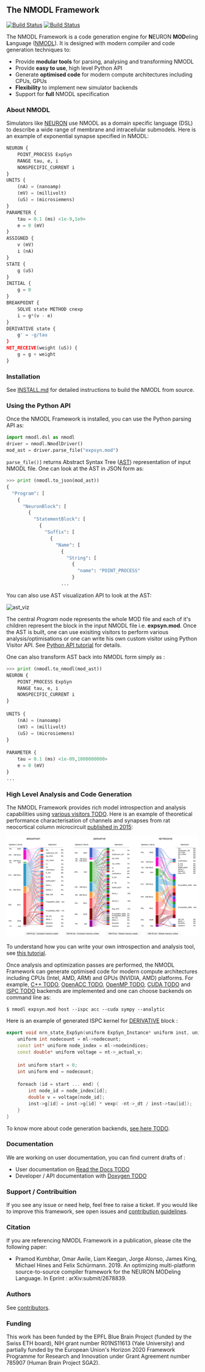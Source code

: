 ## The NMODL Framework
[![Build Status](https://travis-ci.org/BlueBrain/nmodl.svg?branch=master)](https://travis-ci.org/BlueBrain/nmodl) [![Build Status](https://dev.azure.com/pramodskumbhar/nmodl/_apis/build/status/BlueBrain.nmodl?branchName=master)](https://dev.azure.com/pramodskumbhar/nmodl/_build/latest?definitionId=2&branchName=master)

The NMODL Framework is a code generation engine for **N**EURON **MOD**eling **L**anguage ([NMODL](https://www.neuron.yale.edu/neuron/static/py_doc/modelspec/programmatic/mechanisms/nmodl.html)). It is designed with modern compiler and code generation techniques to:

* Provide **modular tools** for parsing, analysing and transforming NMODL
* Provide **easy to use**, high level Python API
* Generate **optimised code** for modern compute architectures including CPUs, GPUs
* **Flexibility** to implement new simulator backends
* Support for **full** NMODL specification

### About NMODL

Simulators like [NEURON](https://www.neuron.yale.edu/neuron/) use NMODL as a domain specific language (DSL) to describe a wide range of membrane and  intracellular submodels. Here is an example of exponential synapse specified in NMODL:

```python
NEURON {
    POINT_PROCESS ExpSyn
    RANGE tau, e, i
    NONSPECIFIC_CURRENT i
}
UNITS {
    (nA) = (nanoamp)
    (mV) = (millivolt)
    (uS) = (microsiemens)
}
PARAMETER {
    tau = 0.1 (ms) <1e-9,1e9>
    e = 0 (mV)
}
ASSIGNED {
    v (mV)
    i (nA)
}
STATE {
    g (uS)
}
INITIAL {
    g = 0
}
BREAKPOINT {
    SOLVE state METHOD cnexp
    i = g*(v - e)
}
DERIVATIVE state {
    g' = -g/tau
}
NET_RECEIVE(weight (uS)) {
    g = g + weight
}
```

### Installation

See [INSTALL.md](INSTALL.md) for detailed instructions to build the NMODL from source.

### Using the Python API

Once the NMODL Framework is installed, you can use the Python parsing API as:

```python
import nmodl.dsl as nmodl
driver = nmodl.NmodlDriver()
mod_ast = driver.parse_file("expsyn.mod")
```

`parse_file()]` returns Abstract Syntax Tree ([AST](https://en.wikipedia.org/wiki/Abstract_syntax_tree)) representation of input NMODL file. One can look at the AST in JSON form as:

```python
>>> print (nmodl.to_json(mod_ast))
{
  "Program": [
    {
      "NeuronBlock": [
        {
          "StatementBlock": [
            {
              "Suffix": [
                {
                  "Name": [
                    {
                      "String": [
                        {
                          "name": "POINT_PROCESS"
                        }
                    ...
```
You can also use AST visualization API to look at the AST:

![ast_viz](https://user-images.githubusercontent.com/666852/57329449-12c9a400-7114-11e9-8da5-0042590044ec.gif "AST representation of expsyn.mod")


The central *Program* node represents the whole MOD file and each of it's children represent the block in the input NMODL file i.e. **expsyn.mod**. Once the AST is built, one can use exisiting visitors to perform various analysis/optimisations or one can write his own custom visitor using Python Visitor API. See [Python API tutorial](docs/notebooks/nmodl-python-tutorial.ipynb) for details.

One can also transform AST back into NMODL form simply as :

```python
>>> print (nmodl.to_nmodl(mod_ast))
NEURON {
    POINT_PROCESS ExpSyn
    RANGE tau, e, i
    NONSPECIFIC_CURRENT i
}

UNITS {
    (nA) = (nanoamp)
    (mV) = (millivolt)
    (uS) = (microsiemens)
}

PARAMETER {
    tau = 0.1 (ms) <1e-09,1000000000>
    e = 0 (mV)
}
...
```

### High Level Analysis and Code Generation

The NMODL Framework provides rich model introspection and analysis capabilities using [various visitors TODO](). Here is an example of theoretical performance characterisation of channels and synapses from rat neocortical column microcircuit [published in 2015](https://www.cell.com/abstract/S0092-8674%2815%2901191-5):

![alt text](docs/images/nmodl-perf-stats.png "Example of performance characterisation")

To understand how you can write your own introspection and analysis tool, see [this tutorial](docs/notebooks/nmodl-python-tutorial.ipynb).

Once analysis and optimization passes are performed, the NMODL Framework can generate optimised code for modern compute architectures including CPUs (Intel, AMD, ARM) and GPUs (NVIDIA, AMD) platforms. For example, [C++ TODO](), [OpenACC TODO](), [OpenMP TODO](), [CUDA TODO]() and [ISPC TODO]() backends are implemented and one can choose backends on command line as:

```
$ nmodl expsyn.mod host --ispc acc --cuda sympy --analytic
```

Here is an example of generated ISPC kernel for [DERIVATIVE](https://www.neuron.yale.edu/neuron/static/py_doc/modelspec/programmatic/mechanisms/nmodl.html#derivative) block :

```c++
export void nrn_state_ExpSyn(uniform ExpSyn_Instance* uniform inst, uniform NrnThread* uniform nt ...) {
    uniform int nodecount = ml->nodecount;
    const int* uniform node_index = ml->nodeindices;
    const double* uniform voltage = nt->_actual_v;

    int uniform start = 0;
    int uniform end = nodecount;

    foreach (id = start ... end) {
        int node_id = node_index[id];
        double v = voltage[node_id];
        inst->g[id] = inst->g[id] * vexp( -nt->_dt / inst->tau[id]);
    }
}
```

To know more about code generation backends, [see here TODO]().

### Documentation

We are working on user documentation, you can find current drafts of :

* User documentation on [Read the Docs TODO]()
* Developer / API documentation with [Doxygen TODO]()


### Support / Contribuition

If you see any issue or need help, feel free to raise a ticket. If you would like to improve this framework, see open issues and [contribution guidelines](CONTRIBUTING.md).

### Citation

If you are referencing NMODL Framework in a publication, please cite the following paper:

* Pramod Kumbhar, Omar Awile, Liam Keegan, Jorge Alonso, James King, Michael Hines and Felix Schürmann. 2019. An optimizing multi-platform source-to-source compiler framework for the NEURON MODeling Language. In Eprint : arXiv:submit/2678839.

### Authors

See [contributors](https://github.com/BlueBrain/nmodl/graphs/contributors).

### Funding

This work has been funded by the EPFL Blue Brain Project (funded by the Swiss ETH board), NIH grant number R01NS11613 (Yale University) and partially funded by the European Union's Horizon 2020 Framework Programme for Research and Innovation under Grant Agreement number 785907 (Human Brain Project SGA2).
